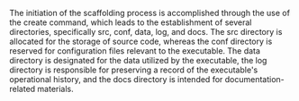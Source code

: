 The initiation of the scaffolding process is accomplished through the use of the create command, which leads to the establishment of several directories, specifically src, conf, data, log, and docs. The src directory is allocated for the storage of source code, whereas the conf directory is reserved for configuration files relevant to the executable. The data directory is designated for the data utilized by the executable, the log directory is responsible for preserving a record of the executable's operational history, and the docs directory is intended for documentation-related materials.
